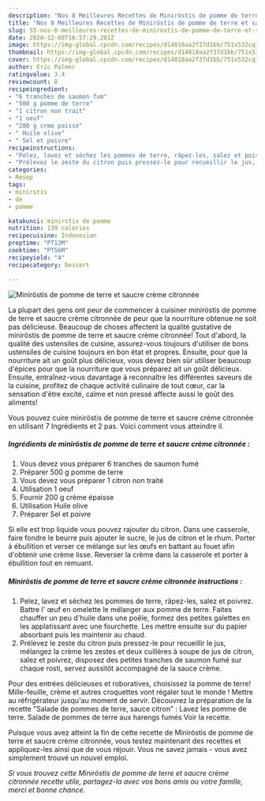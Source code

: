 ```yaml
---
description: "Nos 8 Meilleures Recettes de Miniröstis de pomme de terre et saucre crème citronnée"
title: "Nos 8 Meilleures Recettes de Miniröstis de pomme de terre et saucre crème citronnée"
slug: 55-nos-8-meilleures-recettes-de-minirostis-de-pomme-de-terre-et-saucre-creme-citronnee
date: 2020-12-08T16:57:29.201Z
image: https://img-global.cpcdn.com/recipes/d14818aa2f37d1bb/751x532cq70/minirostis-de-pomme-de-terre-et-saucre-creme-citronnee-photo-principale-de-la-recette.jpg
thumbnail: https://img-global.cpcdn.com/recipes/d14818aa2f37d1bb/751x532cq70/minirostis-de-pomme-de-terre-et-saucre-creme-citronnee-photo-principale-de-la-recette.jpg
cover: https://img-global.cpcdn.com/recipes/d14818aa2f37d1bb/751x532cq70/minirostis-de-pomme-de-terre-et-saucre-creme-citronnee-photo-principale-de-la-recette.jpg
author: Eric Palmer
ratingvalue: 3.4
reviewcount: 8
recipeingredient:
- "6 tranches de saumon fum"
- "500 g pomme de terre"
- "1 citron non trait"
- "1 oeuf"
- "200 g crme paisse"
- " Huile olive"
- " Sel et poivre"
recipeinstructions:
- "Pelez, lavez et séchez les pommes de terre, râpez-les, salez et poivrez. Battre l&#39; œuf en omelette le mélanger aux pomme de terre. Faites chauffer un peu d&#39;huile dans une poêle, formez des petites galettes en les applatissant avec une fourchette. Les mettre ensuite sur du papier absorbant puis les maintenir au chaud."
- "Prélevez le zeste du citron puis pressez-le pour recueillir le jus, mélangez la crème les zestes et deux cuillères à soupe de jus de citron, salez et poivrez, disposez des petites tranches de saumon fumé sur chaque rosti, servez aussitôt accompagné de la sauce crème."
categories:
- Resep
tags:
- minirstis
- de
- pomme

katakunci: minirstis de pomme 
nutrition: 139 calories
recipecuisine: Indonesian
preptime: "PT13M"
cooktime: "PT56M"
recipeyield: "4"
recipecategory: Dessert

---
```



![Miniröstis de pomme de terre et saucre crème citronnée](https://img-global.cpcdn.com/recipes/d14818aa2f37d1bb/751x532cq70/minirostis-de-pomme-de-terre-et-saucre-creme-citronnee-photo-principale-de-la-recette.jpg)

La plupart des gens ont peur de commencer à cuisiner miniröstis de pomme de terre et saucre crème citronnée de peur que la nourriture obtenue ne soit pas délicieuse. Beaucoup de choses affectent la qualité gustative de miniröstis de pomme de terre et saucre crème citronnée! Tout d'abord, la qualité des ustensiles de cuisine, assurez-vous toujours d'utiliser de bons ustensiles de cuisine toujours en bon état et propres. Ensuite, pour que la nourriture ait un goût plus délicieux, vous devez bien sûr utiliser beaucoup d'épices pour que la nourriture que vous préparez ait un goût délicieux. Ensuite, entraînez-vous davantage à reconnaître les différentes saveurs de la cuisine, profitez de chaque activité culinaire de tout cœur, car la sensation d'être excité, calme et non pressé affecte aussi le goût des aliments!

<!--inarticleads1-->

Vous pouvez cuire miniröstis de pomme de terre et saucre crème citronnée en utilisant 7 Ingrédients et 2 pas. Voici comment vous atteindre il.

##### Ingrédients de miniröstis de pomme de terre et saucre crème citronnée :

1. Vous devez vous préparer 6 tranches de saumon fumé
1. Préparer 500 g pomme de terre
1. Vous devez vous préparer 1 citron non traité
1. Utilisation 1 oeuf
1. Fournir 200 g crème épaisse
1. Utilisation  Huile olive
1. Préparer  Sel et poivre


Si elle est trop liquide vous pouvez rajouter du citron. Dans une casserole, faire fondre le beurre puis ajouter le sucre, le jus de citron et le rhum. Porter à ébullition et verser ce mélange sur les œufs en battant au fouet afin d&#39;obtenir une crème lisse. Reverser la crème dans la casserole et porter à ébullition tout en remuant. 

<!--inarticleads2-->

##### Miniröstis de pomme de terre et saucre crème citronnée instructions :

1. Pelez, lavez et séchez les pommes de terre, râpez-les, salez et poivrez. Battre l&#39; œuf en omelette le mélanger aux pomme de terre. Faites chauffer un peu d&#39;huile dans une poêle, formez des petites galettes en les applatissant avec une fourchette. Les mettre ensuite sur du papier absorbant puis les maintenir au chaud.
1. Prélevez le zeste du citron puis pressez-le pour recueillir le jus, mélangez la crème les zestes et deux cuillères à soupe de jus de citron, salez et poivrez, disposez des petites tranches de saumon fumé sur chaque rosti, servez aussitôt accompagné de la sauce crème.


Pour des entrées délicieuses et roboratives, choisissez la pomme de terre! Mille-feuille, crème et autres croquettes vont régaler tout le monde ! Mettre au réfrigérateur jusqu&#39;au moment de servir. Découvrez la préparation de la recette &#34;Salade de pommes de terre, sauce citron&#34; : Lavez les pomme de terre. Salade de pommes de terre aux harengs fumés Voir la recette. 

<!--inarticleads1-->

<p>
Puisque vous avez atteint la fin de cette recette de Miniröstis de pomme de terre et saucre crème citronnée, vous testez maintenant des recettes et appliquez-les ainsi que de vous réjouir. Vous ne savez jamais - vous avez simplement trouvé un nouvel emploi.
</p>

<p>
<i>Si vous trouvez cette Miniröstis de pomme de terre et saucre crème citronnée recette utile, partagez-la avec vos bons amis ou votre famille, merci et bonne chance.</i>
</p>
